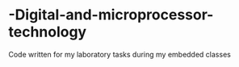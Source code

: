 # -Digital-and-microprocessor-technology
Code written for my laboratory tasks during my embedded classes
